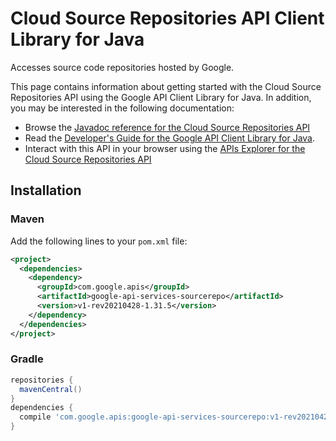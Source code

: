 # Cloud Source Repositories API Client Library for Java

Accesses source code repositories hosted by Google.

This page contains information about getting started with the Cloud Source Repositories API
using the Google API Client Library for Java. In addition, you may be interested
in the following documentation:

* Browse the [Javadoc reference for the Cloud Source Repositories API][javadoc]
* Read the [Developer's Guide for the Google API Client Library for Java][google-api-client].
* Interact with this API in your browser using the [APIs Explorer for the Cloud Source Repositories API][api-explorer]

## Installation

### Maven

Add the following lines to your `pom.xml` file:

```xml
<project>
  <dependencies>
    <dependency>
      <groupId>com.google.apis</groupId>
      <artifactId>google-api-services-sourcerepo</artifactId>
      <version>v1-rev20210428-1.31.5</version>
    </dependency>
  </dependencies>
</project>
```

### Gradle

```gradle
repositories {
  mavenCentral()
}
dependencies {
  compile 'com.google.apis:google-api-services-sourcerepo:v1-rev20210428-1.31.5'
}
```

[javadoc]: https://googleapis.dev/java/google-api-services-sourcerepo/latest/index.html
[google-api-client]: https://github.com/googleapis/google-api-java-client/
[api-explorer]: https://developers.google.com/apis-explorer/#p/sourcerepo/v1/
